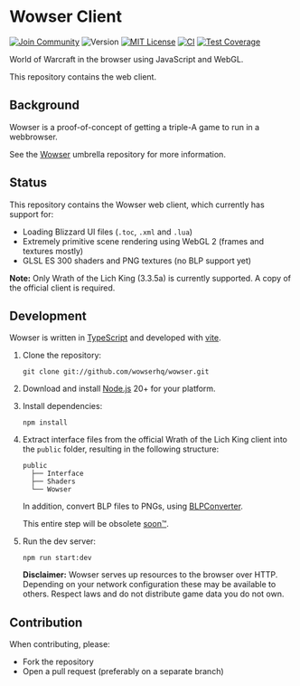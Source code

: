 # Wowser Client

[![Join Community](https://badgen.net/badge/discord/join%20community/blue)](https://discord.gg/DeVVKVg)
![Version](https://badgen.net/badge/npm/n%2Fa/gray)
[![MIT License](https://badgen.net/github/license/wowserhq/client)](LICENSE)
[![CI](https://github.com/wowserhq/client/workflows/CI/badge.svg)](https://github.com/wowserhq/client/actions?query=workflow%3ACI)
[![Test Coverage](https://codecov.io/gh/wowserhq/client/branch/master/graph/badge.svg)](https://codecov.io/gh/wowserhq/client)

World of Warcraft in the browser using JavaScript and WebGL.

This repository contains the web client.

## Background

Wowser is a proof-of-concept of getting a triple-A game to run in a webbrowser.

See the [Wowser] umbrella repository for more information.

## Status

This repository contains the Wowser web client, which currently has support for:

- Loading Blizzard UI files (`.toc`, `.xml` and `.lua`)
- Extremely primitive scene rendering using WebGL 2 (frames and textures mostly)
- GLSL ES 300 shaders and PNG textures (no BLP support yet)

**Note:** Only Wrath of the Lich King (3.3.5a) is currently supported. A copy of
the official client is required.

## Development

Wowser is written in [TypeScript] and developed with [vite].

1. Clone the repository:

   ```shell
   git clone git://github.com/wowserhq/wowser.git
   ```

2. Download and install [Node.js] 20+ for your platform.

3. Install dependencies:

   ```shell
   npm install
   ```

4. Extract interface files from the official Wrath of the Lich King client into
   the `public` folder, resulting in the following structure:

   ```
   public
     ├── Interface
     ├── Shaders
     └── Wowser
   ```

   In addition, convert BLP files to PNGs, using [BLPConverter].

   This entire step will be obsolete [soon™].

5. Run the dev server:

   ```shell
   npm run start:dev
   ```

   **Disclaimer:** Wowser serves up resources to the browser over HTTP. Depending
   on your network configuration these may be available to others. Respect laws and
   do not distribute game data you do not own.

## Contribution

When contributing, please:

- Fork the repository
- Open a pull request (preferably on a separate branch)

[BLPConverter]: https://github.com/wowserhq/blizzardry#blp
[ECMAScript modules]: https://developer.mozilla.org/en-US/docs/Web/JavaScript/Guide/Modules
[Node.js]: http://nodejs.org/#download
[StormLib]: https://github.com/wowserhq/blizzardry#mpq
[TypeScript]: https://www.typescriptlang.org/
[Wowser]: https://github.com/wowserhq/wowser
[soon™]: http://www.wowwiki.com/Soon
[vite]: https://vitejs.dev/

